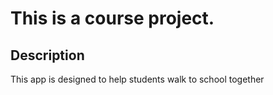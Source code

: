 # This is a course project.

## Description
This app is designed to help students walk to school together
